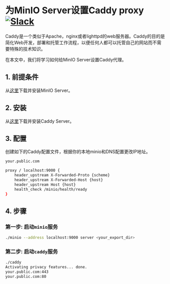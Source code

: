# 为MinIO Server设置Caddy proxy  [![Slack](https://slack.min.io/slack?type=svg)](https://slack.min.io)

Caddy是一个类似于Apache，nginx或者lighttpd的web服务器。Caddy的目的是简化Web开发，部署和托管工作流程，以便任何人都可以托管自己的网站而不需要特殊的技术知识。

在本文中，我们将学习如何给MinIO Server设置Caddy代理。

## 1. 前提条件

从[这里](https://docs.min.io/docs/minio-quickstart-guide)下载并安装MinIO Server。

## 2. 安装

从[这里](https://caddyserver.com/download)下载并安装Caddy Server。

## 3. 配置

创建如下的Caddy配置文件，根据你的本地minio和DNS配置更改IP地址。

```sh
your.public.com

proxy / localhost:9000 {
    header_upstream X-Forwarded-Proto {scheme}
    header_upstream X-Forwarded-Host {host}
    header_upstream Host {host}
    health_check /minio/health/ready
}
```

## 4. 步骤

### 第一步: 启动`minio`服务


```sh
./minio --address localhost:9000 server <your_export_dir>
```

### 第二步: 启动`caddy`服务

```sh
./caddy
Activating privacy features... done.
your.public.com:443
your.public.com:80
```
